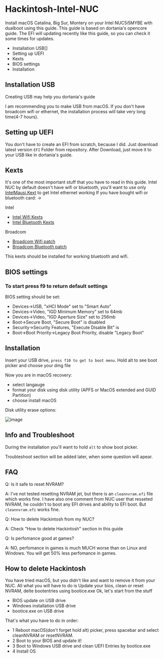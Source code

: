 # Hackintosh-Intel-NUC
Install macOS Catalina, Big Sur, Montery on your Intel NUC5i5MYBE with dualboot using this guide.
This guide is based on dortania's opencore guide. The EFI will updating recently like this guide, so you can check it some times for updates.


* Installation USB[]
* Setting up UEFI
* Kexts
* BIOS settings
* Installation

## Installation USB
Creating USB may help you dortania's guide

I am recommending you to make USB from macOS. If you don't have broadcom wifi or ethernet, the installation process will take very long time(4-7 hours).

## Setting up UEFI
You don't have to create an EFI from scratch, because I did. Just download latest version ```EFI``` Folder from repository.
After Download, just move it to your USB like in dortania's guide.

## Kexts
It's one of the most important stuff that you have to read in this guide.
Intel NUC by default doesn't have wifi or bluetooth, you'll want to use only [IntelMausi.Kext](https://github.com/acidanthera/IntelMausi/releases) to get Intel ethernet working
If you have bought wifi or bluetooth card: ->

Intel
* [Intel Wifi Kexts](https://github.com/OpenIntelWireless/itlwm/releases)
* [Intel Bluetooth Kexts](https://github.com/OpenIntelWireless/IntelBluetoothFirmware)

Broadcom
* [Broadcom Wifi patch](https://github.com/acidanthera/AirportBrcmFixup/releases)
* [Broadcom Bluetooth patch](https://github.com/acidanthera/BrcmPatchRAM/releases)

This kexts should be installed for working bluetooth and wifi.

## BIOS settings
### To start press f9 to return default settings
BIOS setting should be set:
* Devices->USB, "xHCI Mode" set to "Smart Auto"
* Devices->Video, "IGD Minimum Memory" set to 64mb
* Devices->Video, "IGD Aperture Size" set to 256mb
* Boot->Secure Boot, "Secure Boot" is disabled
* Security->Security Features, "Execute Disable Bit" is
* Boot->Boot Priority->Legacy Boot Priority, disable "Legacy Boot"

## Installation
Insert your USB drive, ```press f10 to get to boot menu```.
Hold alt to see boot picker and choose your dmg file

Now you are in macOS recovery:
* select langauge
* format your disk using disk utility (APFS or MacOS extended and GUID Partition)
* choose install macOS

Disk utility erase options:


![image](https://github.com/Irox-cpu/Hackintosh-Intel-NUC/assets/61883651/d975e143-6306-42b1-80d2-ab57dcafd1bf)

## Info and Troubleshoot
During the installation you'll want to hold ```alt``` to show boot picker.

Troubleshoot section will be added later, when some question will apear.

## FAQ

Q: Is it safe to reset NVRAM?

A: I've not tested resetting NVRAM jet, but there is an ```cleannvram.efi``` file which works fine. I have also one comment from NUC user that resseted NVRAM, he couldn't to boot any EFI drives and ability to EFI boot. But ```cleannvram.efi``` works fine.


Q: How to delete Hackintosh from my NUC?

A: Check "How to delete Hackintosh" section in this guide

Q: Is perfomance good at games?

A: NO, perfomance in games is much MUCH worse than on Linux and Windows. You will get 50% less perfomance in games.

## How to delete Hackintosh
You have tried macOS, but you didn't like and want to remove it from your NUC.
All what you will have to do is Update your bios, clean or reset NVRAM, delte bootentries using bootice.exe
Ok, let's start from the stuff

* BIOS update on USB drive
* Windows installation USB drive
* bootice.exe on USB drive

That's what you have to do in order:

* 1 Reboot macOS(don't forget hold alt) picker, press spacebar and select cleanNVRAM or resetNVRAM.
* 2 Boot to your BIOS and update it!
* 3 Boot to Windows USB drive and clean UEFI Entries by bootice.exe
* 4 Install OS

